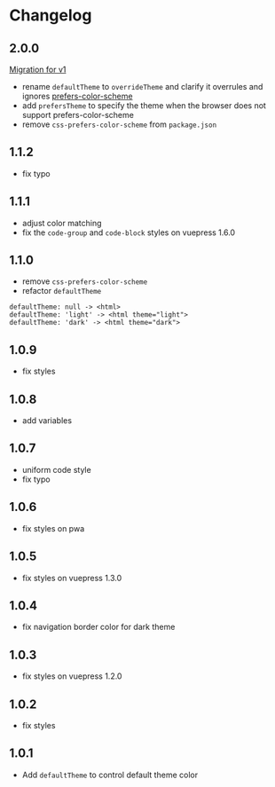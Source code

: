# Changelog

## 2.0.0

[Migration for v1](https://tolking.github.io/vuepress-theme-default-prefers-color-scheme/migration.html)

- rename `defaultTheme` to `overrideTheme` and clarify it overrules and ignores [prefers-color-scheme](https://developer.mozilla.org/en-US/docs/Web/CSS/@media/prefers-color-scheme)
- add `prefersTheme` to specify the theme when the browser does not support prefers-color-scheme
- remove `css-prefers-color-scheme` from `package.json`

## 1.1.2

- fix typo

## 1.1.1

- adjust color matching
- fix the `code-group` and `code-block` styles on vuepress 1.6.0

## 1.1.0

- remove `css-prefers-color-scheme`
- refactor `defaultTheme`

```
defaultTheme: null -> <html>
defaultTheme: 'light' -> <html theme="light">
defaultTheme: 'dark' -> <html theme="dark">
```

## 1.0.9

- fix styles

## 1.0.8

- add variables

## 1.0.7

- uniform code style
- fix typo

## 1.0.6

- fix styles on pwa

## 1.0.5

- fix styles on vuepress 1.3.0

## 1.0.4

- fix navigation border color for dark theme

## 1.0.3

- fix styles on vuepress 1.2.0

## 1.0.2

- fix styles

## 1.0.1

- Add `defaultTheme` to control default theme color
